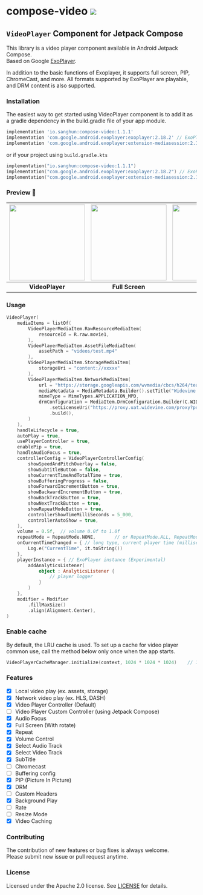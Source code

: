 # compose-video <img src="https://img.shields.io/github/v/release/dsa28s/compose-video.svg?label=latest"/>

## `VideoPlayer` Component for Jetpack Compose

This library is a video player component available in Android Jetpack Compose. <br />
Based on Google [ExoPlayer](https://github.com/google/ExoPlayer).

In addition to the basic functions of Exoplayer, it supports full screen, PIP, ChromeCast, and more.
All formats supported by ExoPlayer are playable, and DRM content is also supported.

### Installation

The easiest way to get started using VideoPlayer component is to add it as a gradle dependency in the build.gradle file
of your app module.

```gradle
implementation 'io.sanghun:compose-video:1.1.1'
implementation 'com.google.android.exoplayer:exoplayer:2.18.2' // ExoPlayer dependency
implementation 'com.google.android.exoplayer:extension-mediasession:2.18.2' // MediaSession Extension dependency
```

or if your project using `build.gradle.kts`

```kotlin
implementation("io.sanghun:compose-video:1.1.1")
implementation("com.google.android.exoplayer:exoplayer:2.18.2") // ExoPlayer dependency
implementation("com.google.android.exoplayer:extension-mediasession:2.18.2") // MediaSession Extension dependency
```

### Preview 📸

| <img src="https://github.com/dsa28s/compose-video/raw/main/artwork/compose-video-player.png" width="200px"> | <img src="https://github.com/dsa28s/compose-video/raw/main/artwork/fullscreen.gif" width="200px"> | <img src="https://github.com/dsa28s/compose-video/raw/main/artwork/pip.gif" width="200px"> |
|:--:|:--:|:--:|
| **VideoPlayer** | **Full Screen** | **PIP** |

### Usage

```kotlin
VideoPlayer(
    mediaItems = listOf(
        VideoPlayerMediaItem.RawResourceMediaItem(
            resourceId = R.raw.movie1,
        ),
        VideoPlayerMediaItem.AssetFileMediaItem(
            assetPath = "videos/test.mp4"
        ),
        VideoPlayerMediaItem.StorageMediaItem(
            storageUri = "content://xxxxx"
        ),
        VideoPlayerMediaItem.NetworkMediaItem(
            url = "https://storage.googleapis.com/wvmedia/cbcs/h264/tears/tears_aes_cbcs.mpd",
            mediaMetadata = MediaMetadata.Builder().setTitle("Widevine DASH cbcs: Tears").build(),
            mimeType = MimeTypes.APPLICATION_MPD,
            drmConfiguration = MediaItem.DrmConfiguration.Builder(C.WIDEVINE_UUID)
                .setLicenseUri("https://proxy.uat.widevine.com/proxy?provider=widevine_test")
                .build(),
        )
    ),
    handleLifecycle = true,
    autoPlay = true,
    usePlayerController = true,
    enablePip = true,
    handleAudioFocus = true,
    controllerConfig = VideoPlayerControllerConfig(
        showSpeedAndPitchOverlay = false,
        showSubtitleButton = false,
        showCurrentTimeAndTotalTime = true,
        showBufferingProgress = false,
        showForwardIncrementButton = true,
        showBackwardIncrementButton = true,
        showBackTrackButton = true,
        showNextTrackButton = true,
        showRepeatModeButton = true,
        controllerShowTimeMilliSeconds = 5_000,
        controllerAutoShow = true,
    ),
    volume = 0.5f,  // volume 0.0f to 1.0f
    repeatMode = RepeatMode.NONE,       // or RepeatMode.ALL, RepeatMode.ONE
    onCurrentTimeChanged = { // long type, current player time (millisec)
        Log.e("CurrentTime", it.toString())
    },
    playerInstance = { // ExoPlayer instance (Experimental)
        addAnalyticsListener(
            object : AnalyticsListener {
                // player logger
            }
        )
    },
    modifier = Modifier
        .fillMaxSize()
        .align(Alignment.Center),
)
```

### Enable cache

By default, the LRU cache is used. To set up a cache for video player common use, call the method below only once when
the app starts.

```kotlin
VideoPlayerCacheManager.initialize(context, 1024 * 1024 * 1024)    // 1GB
```

### Features

- [x] Local video play (ex. assets, storage)
- [x] Network video play (ex. HLS, DASH)
- [x] Video Player Controller (Default)
- [ ] Video Player Custom Controller (using Jetpack Compose)
- [x] Audio Focus
- [x] Full Screen (With rotate)
- [x] Repeat
- [x] Volume Control
- [x] Select Audio Track
- [x] Select Video Track
- [x] SubTitle
- [ ] Chromecast
- [ ] Buffering config
- [x] PIP (Picture In Picture)
- [x] DRM
- [ ] Custom Headers
- [x] Background Play
- [ ] Rate
- [ ] Resize Mode
- [x] Video Caching

### Contributing

The contribution of new features or bug fixes is always welcome. <br />
Please submit new issue or pull request anytime.

### License

Licensed under the Apache 2.0 license. See [LICENSE](LICENSE) for details.
